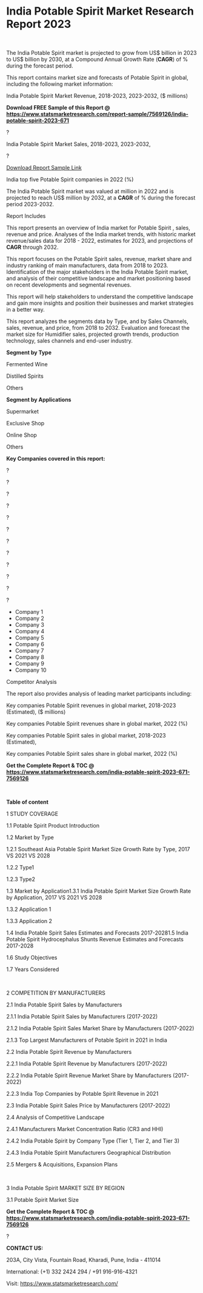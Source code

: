 <h1>India Potable Spirit Market Research Report 2023</h1><br/><p>The India Potable Spirit market is projected to grow from US$ billion in 2023 to US$ billion by 2030, at a Compound Annual Growth Rate (<strong>CAGR</strong>) of % during the forecast period.</p>
 
 
 
 <p>This report contains market size and forecasts of Potable Spirit in global, including the following market information:</p>
 
 
 
 <p>India Potable Spirit Market Revenue, 2018-2023, 2023-2032, ($ millions)</p>
 
 
 
 <div><b>Download FREE Sample of this Report @ <a href="https://www.statsmarketresearch.com/download-free-sample/7569126/india-potable-spirit-2023-671">https://www.statsmarketresearch.com/report-sample/7569126/india-potable-spirit-2023-671</a></b></div>
 
 
 
 <p>? </p>
 
 
 
 <p>India Potable Spirit Market Sales, 2018-2023, 2023-2032,</p>
 
 
 
 <p>? </p>
 
 
 
 <p><a href="https://www.statsmarketresearch.com/download-free-sample/7569126/india-potable-spirit-2023-671">Download Report Sample Link</a></p>
 
 
 
 <p>India top five Potable Spirit companies in 2022 (%)</p>
 
 
 
 <p>The India Potable Spirit market was valued at million in 2022 and is projected to reach US$ million by 2032, at a <strong>CAGR</strong> of % during the forecast period 2023-2032.</p>
 
 
 
 <p>Report Includes</p>
 
 
 
 <p>This report presents an overview of India market for Potable Spirit , sales, revenue and price. Analyses of the India market trends, with historic market revenue/sales data for 2018 - 2022, estimates for 2023, and projections of <strong>CAGR</strong> through 2032.</p>
 
 
 
 <p>This report focuses on the Potable Spirit sales, revenue, market share and industry ranking of main manufacturers, data from 2018 to 2023. Identification of the major stakeholders in the India Potable Spirit market, and analysis of their competitive landscape and market positioning based on recent developments and segmental revenues.</p>
 
 
 
 <p>This report will help stakeholders to understand the competitive landscape and gain more insights and position their businesses and market strategies in a better way.</p>
 
 
 
 <p>This report analyzes the segments data by Type, and by Sales Channels, sales, revenue, and price, from 2018 to 2032. Evaluation and forecast the market size for Humidifier sales, projected growth trends, production technology, sales channels and end-user industry.</p>
 
 
 
 <p><strong>Segment by Type</strong></p>
 
 
 
 <p>Fermented Wine</p>
 
 
 
 <p>Distilled Spirits</p>
 
 
 
 <p>Others</p>
 
 
 
 <p><strong>Segment <strong><strong>by Applications</strong></strong></strong></p>
 
 
 
 <p>Supermarket</p>
 
 
 
 <p>Exclusive Shop</p>
 
 
 
 <p>Online Shop</p>
 
 
 
 <p>Others</p>
 
 
 
 <p><strong>Key Companies covered in this report:</strong></p>
 
 
 
 <p>? </p>
 
 
 
 <p>? </p>
 
 
 
 <p>? </p>
 
 
 
 <p>? </p>
 
 
 
 <p>? </p>
 
 
 
 <p>? </p>
 
 
 
 <p>? </p>
 
 
 
 <p>? </p>
 
 
 
 <p>? </p>
 
 
 
 <p>? </p>
 
 
 
 <p>? </p>
 
 
 
 <p>? </p>
 
 
 
 <ul>
 
 <li>Company 1</li>
 
 <li>Company 2</li>
 
 <li>Company 3</li>
 
 <li>Company 4</li>
 
 <li>Company 5</li>
 
 <li>Company 6</li>
 
 <li>Company 7</li>
 
 <li>Company 8</li>
 
 <li>Company 9</li>
 
 <li>Company 10</li>
 
 </ul>
 
 
 
 <p>Competitor Analysis</p>
 
 
 
 <p>The report also provides analysis of leading market participants including:</p>
 
 
 
 <p>Key companies Potable Spirit revenues in global market, 2018-2023 (Estimated), ($ millions)</p>
 
 
 
 <p>Key companies Potable Spirit revenues share in global market, 2022 (%)</p>
 
 
 
 <p>Key companies Potable Spirit sales in global market, 2018-2023 (Estimated),</p>
 
 
 
 <p>Key companies Potable Spirit sales share in global market, 2022 (%)</p>
 
 
 
 <div><b>Get the Complete Report & TOC @ <a href="https://www.statsmarketresearch.com/india-potable-spirit-2023-671-7569126">https://www.statsmarketresearch.com/india-potable-spirit-2023-671-7569126</a></b></div>
 
 
 
 <p><br />
 
 <b>Table of content</b></p>
 
 
 
 <p>1 STUDY COVERAGE<br />
 
 1.1 Potable Spirit Product Introduction<br />
 
 1.2 Market by Type<br />
 
 1.2.1 Southeast Asia Potable Spirit Market Size Growth Rate by Type, 2017 VS 2021 VS 2028<br />
 
 1.2.2 Type1<br />
 
 1.2.3 Type2<br />
 
 1.3 Market by Application1.3.1 India Potable Spirit Market Size Growth Rate by Application, 2017 VS 2021 VS 2028<br />
 
 1.3.2 Application 1<br />
 
 1.3.3 Application 2<br />
 
 1.4 India Potable Spirit Sales Estimates and Forecasts 2017-20281.5 India Potable Spirit Hydrocephalus Shunts Revenue Estimates and Forecasts 2017-2028<br />
 
 1.6 Study Objectives<br />
 
 1.7 Years Considered<br />
 
 <br />
 
 2 COMPETITION BY MANUFACTURERS<br />
 
 2.1 India Potable Spirit Sales by Manufacturers<br />
 
 2.1.1 India Potable Spirit Sales by Manufacturers (2017-2022)<br />
 
 2.1.2 India Potable Spirit Sales Market Share by Manufacturers (2017-2022)<br />
 
 2.1.3 Top Largest Manufacturers of Potable Spirit in 2021 in India<br />
 
 2.2 India Potable Spirit Revenue by Manufacturers<br />
 
 2.2.1 India Potable Spirit Revenue by Manufacturers (2017-2022)<br />
 
 2.2.2 India Potable Spirit Revenue Market Share by Manufacturers (2017-2022)<br />
 
 2.2.3 India Top Companies by Potable Spirit Revenue in 2021<br />
 
 2.3 India Potable Spirit Sales Price by Manufacturers (2017-2022)<br />
 
 2.4 Analysis of Competitive Landscape<br />
 
 2.4.1 Manufacturers Market Concentration Ratio (CR3 and HHI)<br />
 
 2.4.2 India Potable Spirit by Company Type (Tier 1, Tier 2, and Tier 3)<br />
 
 2.4.3 India Potable Spirit Manufacturers Geographical Distribution<br />
 
 2.5 Mergers & Acquisitions, Expansion Plans<br />
 
 <br />
 
 3 India Potable Spirit MARKET SIZE BY REGION<br />
 
 3.1 Potable Spirit Market Size</p>
 
 
 
 <div><b>Get the Complete Report & TOC @ <a href="https://www.statsmarketresearch.com/india-potable-spirit-2023-671-7569126">https://www.statsmarketresearch.com/india-potable-spirit-2023-671-7569126</a></b></div>
 
 
 
 <p>? </p>
 
 
 
 <p><b>CONTACT US:</b><br />
 
 203A, City Vista, Fountain Road, Kharadi, Pune, India - 411014<br />
 
 International: (+1) 332 2424 294 / +91 916-916-4321<br />
 
 Visit: <a href="https://www.statsmarketresearch.com/">https://www.statsmarketresearch.com/</a></p>